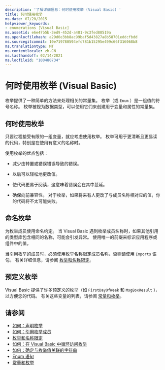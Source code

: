 ```yaml
---
description: '了解详细信息：何时使用枚举 (Visual Basic) '
title: 何时使用枚举
ms.date: 07/20/2015
helpviewer_keywords:
- enumerations [Visual Basic]
ms.assetid: e6e47b5b-3ed9-452d-a481-9c3fed88519a
ms.openlocfilehash: a29d0e3bb8ac99baf5d43827a8b58701eddcfbdd
ms.sourcegitcommit: 10e719780594efc781b15295e499c66f316068b8
ms.translationtype: MT
ms.contentlocale: zh-CN
ms.lasthandoff: 02/14/2021
ms.locfileid: "100480734"
---
```

# <a name="when-to-use-an-enumeration-visual-basic"></a>何时使用枚举 (Visual Basic)

枚举提供了一种简单的方法来处理相关的常量集。 枚举（或 `Enum` ）是一组值的符号名称。 枚举被视为数据类型，可以使用它们来创建用于变量和属性的常量集。  
  
## <a name="when-to-use-an-enumeration"></a>何时使用枚举  

 只要过程接受有限的一组变量，就应考虑使用枚举。 枚举可用于更清晰且更易读的代码，特别是在使用有意义的名称时。  
  
 使用枚举的优点包括：  
  
- 减少由转置或错误错误导致的错误。  
  
- 以后可以轻松地更改值。  
  
- 使代码更易于阅读，这意味着错误会在其中蔓延。  
  
- 确保向前兼容性。 对于枚举，如果将来有人更改了与成员名称相对应的值，你的代码将不太可能失败。  
  
## <a name="naming-enumerations"></a>命名枚举  

 为枚举成员使用命名约定。 当 Visual Basic 遇到枚举成员名称时，如果其他引用的类型库包含相同的名称，可能会引发异常。 使用唯一的前缀来标识应用程序或组件中的值。  
  
 当引用枚举的成员时，必须使用枚举名称限定成员名称，否则请使用 `Imports` 语句。 有关详细信息，请参阅 [枚举和名称限定](enumerations-and-name-qualification.md)。  
  
## <a name="predefined-enumerations"></a>预定义枚举  

 Visual Basic 提供了许多预定义的枚举（如 `FirstDayOfWeek` 和 `MsgBoxResult` ），以方便您的代码。 有关这些变量的列表，请参阅 [常量和枚举](../../../language-reference/constants-and-enumerations.md)。  
  
## <a name="see-also"></a>请参阅

- [如何：声明枚举](how-to-declare-enumerations.md)
- [如何：引用枚举成员](how-to-refer-to-an-enumeration-member.md)
- [枚举和名称限定](enumerations-and-name-qualification.md)
- [如何：在 Visual Basic 中循环访问枚举](how-to-iterate-through-an-enumeration.md)
- [如何：确定与枚举值关联的字符串](how-to-determine-the-string-associated-with-an-enumeration-value.md)
- [Enum 语句](../../../language-reference/statements/enum-statement.md)
- [常量和枚举](../../../language-reference/constants-and-enumerations.md)
